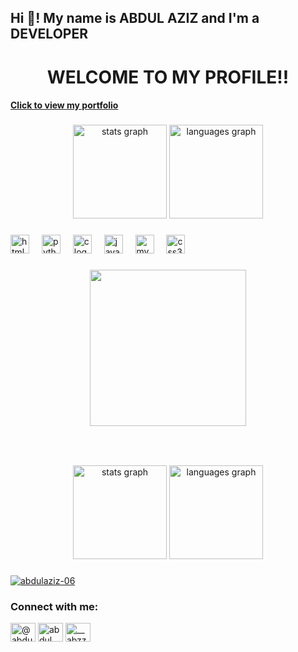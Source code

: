 <h2 align="left">Hi 👋! My name is ABDUL AZIZ and I'm a DEVELOPER</h2>
<h1 align="center"><strong>WELCOME TO MY PROFILE!!</strong></h1>
<h4 style= "color: yellow;">
  <a href="https://23r11a05d9.wixsite.com/abdul-aziz-portfol-4">Click to view my portfolio</a></h4>



###

<div align="center">
  <img src="https://github-readme-stats.vercel.app/api?username=Abdulaziz-06&hide_title=false&hide_rank=false&show_icons=true&include_all_commits=true&count_private=true&disable_animations=false&theme=dracula&locale=en&hide_border=false" height="150" alt="stats graph"  />
  <img src="https://github-readme-stats.vercel.app/api/top-langs?username=Abdulaziz-06&locale=en&hide_title=false&layout=compact&card_width=320&langs_count=5&theme=dracula&hide_border=false" height="150" alt="languages graph"  />
</div>

###

<div align="left">
  <img src="https://cdn.jsdelivr.net/gh/devicons/devicon/icons/html5/html5-original.svg" height="30" alt="html5 logo"  />
  <img width="12" />
  <img src="https://cdn.jsdelivr.net/gh/devicons/devicon/icons/python/python-original.svg" height="30" alt="python logo"  />
  <img width="12" />
  <img src="https://cdn.jsdelivr.net/gh/devicons/devicon/icons/c/c-original.svg" height="30" alt="c logo"  />
  <img width="12" />
  <img src="https://cdn.jsdelivr.net/gh/devicons/devicon/icons/java/java-original.svg" height="30" alt="java logo"  />
  <img width="12" />
  <img src="https://cdn.jsdelivr.net/gh/devicons/devicon/icons/mysql/mysql-original.svg" height="30" alt="mysql logo"  />
  <img width="12" />
  <img src="https://cdn.jsdelivr.net/gh/devicons/devicon/icons/css3/css3-original.svg" height="30" alt="css3 logo"  />
</div>

###

<div align="center">
  <img height="250" src="https://user-images.githubusercontent.com/74038190/225813708-98b745f2-7d22-48cf-9150-083f1b00d6c9.gif"  />
</div>

###

<br clear="both">


###

<div align="center">
  <img src="https://github-readme-stats.vercel.app/api?username=Abdulaziz-06&hide_title=false&hide_rank=false&show_icons=true&include_all_commits=true&count_private=true&disable_animations=false&theme=dracula&locale=en&hide_border=false&order=1" height="150" alt="stats graph"  />
  <img src="https://github-readme-stats.vercel.app/api/top-langs?username=Abdulaziz-06&locale=en&hide_title=false&layout=compact&card_width=320&langs_count=5&theme=dracula&hide_border=false&order=2" height="150" alt="languages graph"  />
</div>

###
 <div>
 <p align="left"> <a href="https://github.com/ryo-ma/github-profile-trophy"><img src="https://github-profile-trophy.vercel.app/?username=abdulaziz-06" alt="abdulaziz-06" /></a> </p>

</div>

###

###
<div>
<h3 align="left">Connect with me:</h3>
<p align="left">
<a href="https://twitter.com/@abdulaziz119851" target="blank"><img align="center" src="https://raw.githubusercontent.com/rahuldkjain/github-profile-readme-generator/master/src/images/icons/Social/twitter.svg" alt="@abdulaziz119851" height="30" width="40" /></a>
<a href="https://linkedin.com/in/abdul aziz" target="blank"><img align="center" src="https://raw.githubusercontent.com/rahuldkjain/github-profile-readme-generator/master/src/images/icons/Social/linked-in-alt.svg" alt="abdul aziz" height="30" width="40" /></a>
<a href="https://instagram.com/__abzz_06" target="blank"><img align="center" src="https://raw.githubusercontent.com/rahuldkjain/github-profile-readme-generator/master/src/images/icons/Social/instagram.svg" alt="__abzz_06" height="30" width="40" /></a>
</p>
</div>

###
